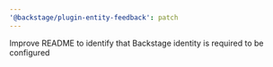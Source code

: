 ```yaml
---
'@backstage/plugin-entity-feedback': patch
---
```


Improve README to identify that Backstage identity is required to be configured
